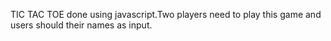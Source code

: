 TIC TAC TOE done using javascript.Two players need to play this game and users should their names as input.
